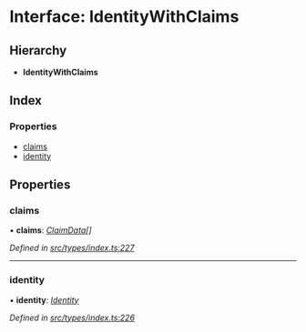 # Interface: IdentityWithClaims

## Hierarchy

* **IdentityWithClaims**

## Index

### Properties

* [claims](identitywithclaims.md#claims)
* [identity](identitywithclaims.md#identity)

## Properties

###  claims

• **claims**: *[ClaimData](claimdata.md)[]*

*Defined in [src/types/index.ts:227](https://github.com/PolymathNetwork/polymesh-sdk/blob/36c7bf5/src/types/index.ts#L227)*

___

###  identity

• **identity**: *[Identity](../classes/identity.md)*

*Defined in [src/types/index.ts:226](https://github.com/PolymathNetwork/polymesh-sdk/blob/36c7bf5/src/types/index.ts#L226)*
